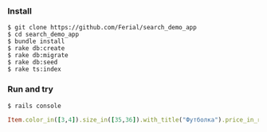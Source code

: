 ### Install

```
$ git clone https://github.com/Ferial/search_demo_app
$ cd search_demo_app
$ bundle install
$ rake db:create
$ rake db:migrate
$ rake db:seed
$ rake ts:index
```

### Run and try
```
$ rails console
```
```ruby
Item.color_in([3,4]).size_in([35,36]).with_title("Футболка").price_in_range(1000, 2000).order_by(:price, :asc)
```
